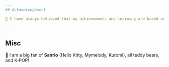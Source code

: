 ```yaml
---
## Acknowledgement

💐 I have always believed that my achievements and learning are based on collaboration and my great advisers. I really appreciate [Mohit Bansal](https://www.cs.unc.edu/~mbansal/), [Jaehong Yoon](https://jaehong31.github.io/), [Jinkyu Kim](https://visionai.korea.ac.kr/), [Minhyeok Heo](https://www.linkedin.com/in/minhyeok-heo-b66a96179/), [Sung Ju Hwang](http://www.sungjuhwang.com/), [Sungbin Lim](https://www.sungbin-lim.net/). 

---
```


## Misc

🧸 I am a big fan of **Sanrio** (Hello Kitty, Mymelody, Kuromi), all teddy bears, and K-POP! 
